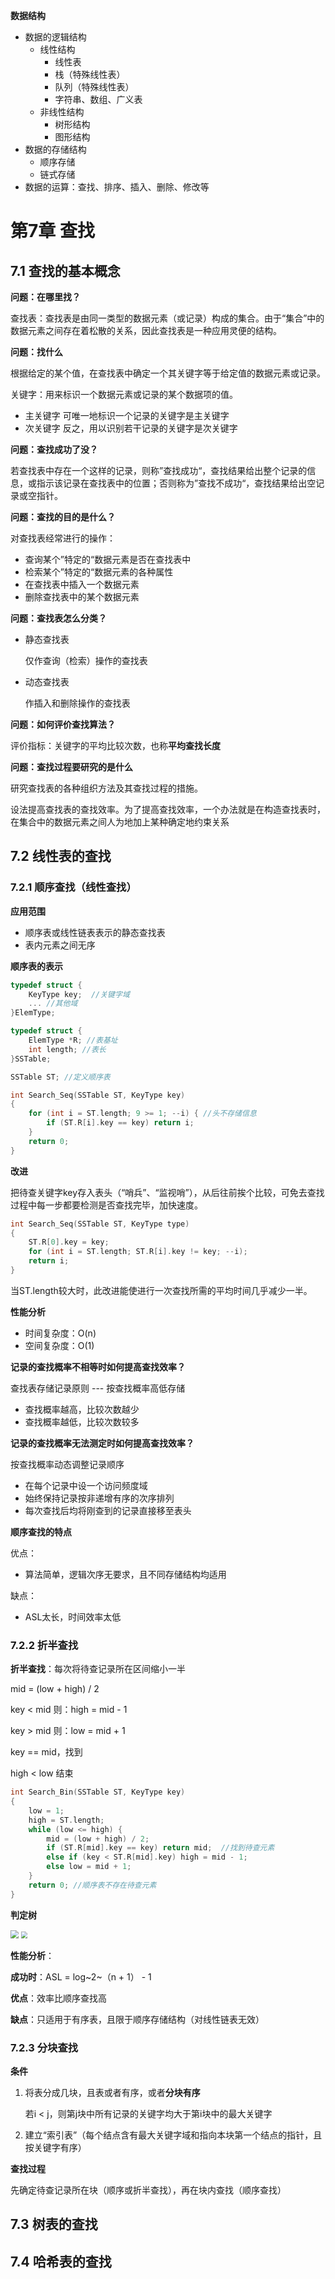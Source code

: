 **数据结构**

- 数据的逻辑结构
  - 线性结构
    - 线性表
    - 栈（特殊线性表）
    - 队列（特殊线性表）
    - 字符串、数组、广义表
  - 非线性结构
    - 树形结构
    - 图形结构
- 数据的存储结构
  - 顺序存储
  - 链式存储
- 数据的运算：查找、排序、插入、删除、修改等



# 第7章 查找



## 7.1 查找的基本概念

**问题：在哪里找？**

查找表：查找表是由同一类型的数据元素（或记录）构成的集合。由于“集合”中的数据元素之间存在着松散的关系，因此查找表是一种应用灵便的结构。



**问题：找什么**

根据给定的某个值，在查找表中确定一个其关键字等于给定值的数据元素或记录。

关键字：用来标识一个数据元素或记录的某个数据项的值。

- 主关键字 可唯一地标识一个记录的关键字是主关键字
- 次关键字 反之，用以识别若干记录的关键字是次关键字



**问题：查找成功了没？**

若查找表中存在一个这样的记录，则称”查找成功“，查找结果给出整个记录的信息，或指示该记录在查找表中的位置；否则称为”查找不成功“，查找结果给出空记录或空指针。



**问题：查找的目的是什么？**

对查找表经常进行的操作：

- 查询某个”特定的“数据元素是否在查找表中
- 检索某个”特定的“数据元素的各种属性
- 在查找表中插入一个数据元素
- 删除查找表中的某个数据元素



**问题：查找表怎么分类？**

- 静态查找表

  仅作查询（检索）操作的查找表

- 动态查找表

  作插入和删除操作的查找表



**问题：如何评价查找算法？**

评价指标：关键字的平均比较次数，也称**平均查找长度**



**问题：查找过程要研究的是什么**

研究查找表的各种组织方法及其查找过程的措施。

设法提高查找表的查找效率。为了提高查找效率，一个办法就是在构造查找表时，在集合中的数据元素之间人为地加上某种确定地约束关系





## 7.2 线性表的查找

### 7.2.1 顺序查找（线性查找）

**应用范围**

- 顺序表或线性链表表示的静态查找表
- 表内元素之间无序

**顺序表的表示**

```c++
typedef struct {
    KeyType key;  //关键字域
    ... //其他域
}ElemType;

typedef struct {
    ElemType *R; //表基址
    int length; //表长
}SSTable;

SSTable ST; //定义顺序表
```

```c++
int Search_Seq(SSTable ST, KeyType key)
{
    for (int i = ST.length; 9 >= 1; --i) { //头不存储信息
        if (ST.R[i].key == key) return i;
    }
    return 0;
}
```

**改进**

把待查关键字key存入表头（“哨兵”、“监视哨”），从后往前挨个比较，可免去查找过程中每一步都要检测是否查找完毕，加快速度。

```c++
int Search_Seq(SSTable ST, KeyType type) 
{
    ST.R[0].key = key;
    for (int i = ST.length; ST.R[i].key != key; --i);
    return i;
}
```

当ST.length较大时，此改进能使进行一次查找所需的平均时间几乎减少一半。



**性能分析**

- 时间复杂度：O(n)
- 空间复杂度：O(1)



**记录的查找概率不相等时如何提高查找效率？**

查找表存储记录原则 --- 按查找概率高低存储

- 查找概率越高，比较次数越少
- 查找概率越低，比较次数较多



**记录的查找概率无法测定时如何提高查找效率？**

按查找概率动态调整记录顺序

- 在每个记录中设一个访问频度域
- 始终保持记录按非递增有序的次序排列
- 每次查找后均将刚查到的记录直接移至表头



**顺序查找的特点**

优点：

- 算法简单，逻辑次序无要求，且不同存储结构均适用

缺点：

- ASL太长，时间效率太低



### 7.2.2 折半查找

**折半查找**：每次将待查记录所在区间缩小一半

mid = (low + high) / 2

key < mid 则：high = mid - 1

key > mid 则：low = mid + 1

key == mid，找到

high < low 结束

```c++
int Search_Bin(SSTable ST, KeyType key)
{
    low = 1;
    high = ST.length;
    while (low <= high) {
        mid = (low + high) / 2;
        if (ST.R[mid].key == key) return mid;  //找到待查元素
        else if (key < ST.R[mid].key) high = mid - 1;
        else low = mid + 1;
    }
    return 0; //顺序表不存在待查元素
}
```

**判定树**

<img src="images/折半查找-判定树.png" style="zoom:80%;" />

<img src="images/折半查找ASL.png" style="zoom:67%;" />



**性能分析**：

**成功时**：ASL = log~2~（n + 1） - 1

**优点**：效率比顺序查找高

**缺点**：只适用于有序表，且限于顺序存储结构（对线性链表无效）



### 7.2.3 分块查找

**条件**

1. 将表分成几块，且表或者有序，或者**分块有序**

   若i < j，则第j块中所有记录的关键字均大于第i块中的最大关键字

2. 建立“索引表”（每个结点含有最大关键字域和指向本块第一个结点的指针，且按关键字有序）

**查找过程**

先确定待查记录所在块（顺序或折半查找），再在块内查找（顺序查找）



## 7.3 树表的查找





## 7.4 哈希表的查找



